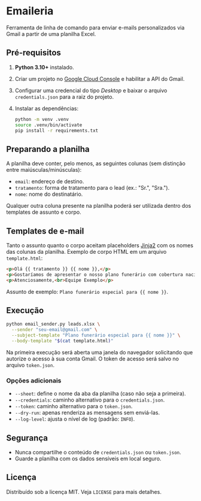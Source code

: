 # Emaileria

Ferramenta de linha de comando para enviar e-mails personalizados via Gmail a partir de uma planilha Excel.

## Pré-requisitos

1. **Python 3.10+** instalado.
2. Criar um projeto no [Google Cloud Console](https://console.cloud.google.com/) e habilitar a API do Gmail.
3. Configurar uma credencial do tipo *Desktop* e baixar o arquivo `credentials.json` para a raiz do projeto.
4. Instalar as dependências:

   ```bash
   python -m venv .venv
   source .venv/bin/activate
   pip install -r requirements.txt
   ```

## Preparando a planilha

A planilha deve conter, pelo menos, as seguintes colunas (sem distinção entre maiúsculas/minúsculas):

- `email`: endereço de destino.
- `tratamento`: forma de tratamento para o lead (ex.: "Sr.", "Sra.").
- `nome`: nome do destinatário.

Qualquer outra coluna presente na planilha poderá ser utilizada dentro dos templates de assunto e corpo.

## Templates de e-mail

Tanto o assunto quanto o corpo aceitam placeholders [Jinja2](https://jinja.palletsprojects.com/) com os nomes das colunas da planilha. Exemplo de corpo HTML em um arquivo `template.html`:

```html
<p>Olá {{ tratamento }} {{ nome }},</p>
<p>Gostaríamos de apresentar o nosso plano funerário com cobertura nacional...</p>
<p>Atenciosamente,<br>Equipe Exemplo</p>
```

Assunto de exemplo: `Plano funerário especial para {{ nome }}`.

## Execução

```bash
python email_sender.py leads.xlsx \
  --sender "seu-email@gmail.com" \
  --subject-template "Plano funerário especial para {{ nome }}" \
  --body-template "$(cat template.html)"
```

Na primeira execução será aberta uma janela do navegador solicitando que autorize o acesso à sua conta Gmail. O token de acesso será salvo no arquivo `token.json`.

### Opções adicionais

- `--sheet`: define o nome da aba da planilha (caso não seja a primeira).
- `--credentials`: caminho alternativo para o `credentials.json`.
- `--token`: caminho alternativo para o `token.json`.
- `--dry-run`: apenas renderiza as mensagens sem enviá-las.
- `--log-level`: ajusta o nível de log (padrão: `INFO`).

## Segurança

- Nunca compartilhe o conteúdo de `credentials.json` ou `token.json`.
- Guarde a planilha com os dados sensíveis em local seguro.

## Licença

Distribuído sob a licença MIT. Veja `LICENSE` para mais detalhes.

